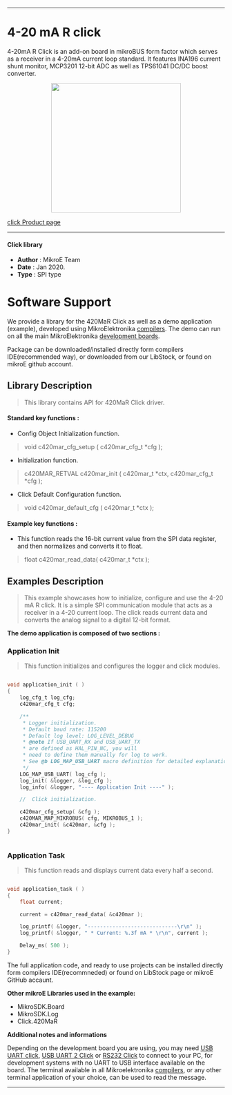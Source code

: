 
---
# 4-20 mA R click

4-20mA R Click is an add-on board in mikroBUS form factor which serves as a receiver in a 4-20mA current loop standard. It features INA196 current shunt monitor, MCP3201 12-bit ADC as well as TPS61041 DC/DC boost converter.

<p align="center">
  <img src="https://download.mikroe.com/images/click_for_ide/420mar_click.png" height=300px>
</p>

[click Product page](https://www.mikroe.com/4-20ma-r-click)

---

#### Click library 

- **Author**        : MikroE Team
- **Date**          : Jan 2020.
- **Type**          : SPI type

# Software Support

We provide a library for the 420MaR Click 
as well as a demo application (example), developed using MikroElektronika 
[compilers](https://shop.mikroe.com/compilers). 
The demo can run on all the main MikroElektronika [development boards](https://shop.mikroe.com/development-boards).

Package can be downloaded/installed directly form compilers IDE(recommended way), or downloaded from our LibStock, or found on mikroE github account. 

## Library Description

> This library contains API for 420MaR Click driver.

#### Standard key functions :

- Config Object Initialization function.
> void c420mar_cfg_setup ( c420mar_cfg_t *cfg ); 
 
- Initialization function.
> c420MAR_RETVAL c420mar_init ( c420mar_t *ctx, c420mar_cfg_t *cfg );

- Click Default Configuration function.
> void c420mar_default_cfg ( c420mar_t *ctx );


#### Example key functions :

- This function reads the 16-bit current value from the SPI data register, and then normalizes and converts it to float.
> float c420mar_read_data( c420mar_t *ctx );

## Examples Description

> This example showcases how to initialize, configure and use the 4-20 mA R click. It is a
  simple SPI communication module that acts as a receiver in a 4-20 current loop. The click
  reads current data and converts the analog signal to a digital 12-bit format. 

**The demo application is composed of two sections :**

### Application Init 

> This function initializes and configures the logger and click modules. 

```c

void application_init ( )
{
    log_cfg_t log_cfg;
    c420mar_cfg_t cfg;

    /** 
     * Logger initialization.
     * Default baud rate: 115200
     * Default log level: LOG_LEVEL_DEBUG
     * @note If USB_UART_RX and USB_UART_TX 
     * are defined as HAL_PIN_NC, you will 
     * need to define them manually for log to work. 
     * See @b LOG_MAP_USB_UART macro definition for detailed explanation.
     */
    LOG_MAP_USB_UART( log_cfg );
    log_init( &logger, &log_cfg );
    log_info( &logger, "---- Application Init ----" );

    //  Click initialization.

    c420mar_cfg_setup( &cfg );
    c420MAR_MAP_MIKROBUS( cfg, MIKROBUS_1 );
    c420mar_init( &c420mar, &cfg );
}
  
```

### Application Task

> This function reads and displays current data every half a second. 

```c

void application_task ( )
{
    float current;

    current = c420mar_read_data( &c420mar );

    log_printf( &logger, "-----------------------------\r\n" );
    log_printf( &logger, " * Current: %.3f mA * \r\n", current );

    Delay_ms( 500 );
} 

```

The full application code, and ready to use projects can be  installed directly form compilers IDE(recommneded) or found on LibStock page or mikroE GitHub accaunt.

**Other mikroE Libraries used in the example:** 

- MikroSDK.Board
- MikroSDK.Log
- Click.420MaR

**Additional notes and informations**

Depending on the development board you are using, you may need 
[USB UART click](https://shop.mikroe.com/usb-uart-click), 
[USB UART 2 Click](https://shop.mikroe.com/usb-uart-2-click) or 
[RS232 Click](https://shop.mikroe.com/rs232-click) to connect to your PC, for 
development systems with no UART to USB interface available on the board. The 
terminal available in all Mikroelektronika 
[compilers](https://shop.mikroe.com/compilers), or any other terminal application 
of your choice, can be used to read the message.

---
